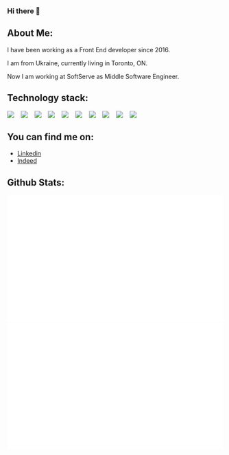### Hi there 👋

<!--
**jnsnrz/jnsnrz** is a ✨ _special_ ✨ repository because its `README.md` (this file) appears on your GitHub profile.

Here are some ideas to get you started:

- 🔭 I’m currently working on ...
- 🌱 I’m currently learning ...
- 👯 I’m looking to collaborate on ...
- 🤔 I’m looking for help with ...
- 💬 Ask me about ...
- 📫 How to reach me: ...
- 😄 Pronouns: ...
- ⚡ Fun fact: ...
-->

## About Me:

I have been working as a Front End developer since 2016. 

I am from Ukraine, currently living in Toronto, ON.

Now I am working at SoftServe as Middle Software Engineer.

## Technology stack:

<img src="https://raw.githubusercontent.com/get-icon/geticon/fc0f660daee147afb4a56c64e12bde6486b73e39/icons/angular-icon.svg" width="30">&nbsp;&nbsp;&nbsp;&nbsp;<img src="https://raw.githubusercontent.com/gilbarbara/logos/master/logos/react.svg" width="30">&nbsp;&nbsp;&nbsp;&nbsp;<img src="https://raw.githubusercontent.com/gilbarbara/logos/master/logos/typescript-icon.svg" width="30">&nbsp;&nbsp;&nbsp;&nbsp;<img src="https://raw.githubusercontent.com/gilbarbara/logos/master/logos/javascript.svg" width="30">&nbsp;&nbsp;&nbsp;&nbsp;<img src="https://github.com/gilbarbara/logos/blob/master/logos/html-5.svg" width="30">&nbsp;&nbsp;&nbsp;&nbsp;<img src="https://github.com/gilbarbara/logos/blob/master/logos/css-3.svg" width="30">&nbsp;&nbsp;&nbsp;&nbsp;<img src="https://github.com/gilbarbara/logos/blob/master/logos/jasmine.svg" width="30">&nbsp;&nbsp;&nbsp;&nbsp;<img src="https://raw.githubusercontent.com/gilbarbara/logos/master/logos/git-icon.svg" width="30">&nbsp;&nbsp;&nbsp;&nbsp;<img src="https://raw.githubusercontent.com/gilbarbara/logos/master/logos/webstorm.svg" width="30">&nbsp;&nbsp;&nbsp;&nbsp;<img src="https://raw.githubusercontent.com/gilbarbara/logos/f4c8e8b933aa80ce83b6d6d387e016bf4cb4e376/logos/nestjs.svg" width="30">


## You can find me on:
- [Linkedin](https://www.linkedin.com/in/yevheniia-shabalova/)
- [Indeed](https://my.indeed.com/p/shabalovay-z0vvj59)

## Github Stats:

![](https://raw.githubusercontent.com/jnsnrz/github-stats/9e1840ca072a82d8dd7d169561b4aacdcd4770cd/generated/languages.svg)
![](https://raw.githubusercontent.com/jnsnrz/github-stats/9e1840ca072a82d8dd7d169561b4aacdcd4770cd/generated/overview.svg)
